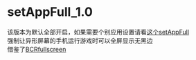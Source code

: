 # setAppFull_1.0
该版本为默认全部开启，如果需要个别应用设置请看[这个setAppFull](https://github.com/cokkeijigen/setAppFull)<br>
强制让异形屏幕的手机运行游戏时可以全屏显示无黑边<br>
借鉴了[BCRfullscreen](https://github.com/KitsunePie/BCRfullscreen)<br>
